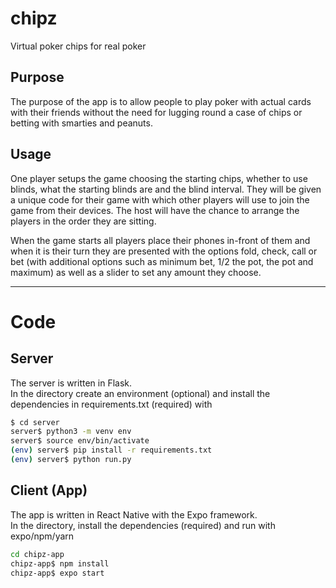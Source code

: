 # chipz
Virtual poker chips for real poker

## Purpose
The purpose of the app is to allow people to play poker with actual cards with their friends without the need for lugging round a case of chips or betting with smarties and peanuts.

## Usage
One player setups the game choosing the starting chips, whether to use blinds, what the starting blinds are and the blind interval. They will be given a unique code for their game with which other players will use to join the game from their devices.
The host will have the chance to arrange the players in the order they are sitting.

When the game starts all players place their phones in-front of them and when it is their turn they are presented with the options fold, check, call or bet (with additional options such as minimum bet, 1/2 the pot, the pot and maximum) as well as a slider to set any amount they choose.

---

# Code
## Server
The server is written in Flask.  
In the directory create an environment (optional) and install the dependencies in requirements.txt (required) with
```bash
$ cd server
server$ python3 -m venv env
server$ source env/bin/activate
(env) server$ pip install -r requirements.txt
(env) server$ python run.py
```
## Client (App)
The app is written in React Native with the Expo framework.  
In the directory, install the dependencies (required) and run with expo/npm/yarn
```bash
cd chipz-app
chipz-app$ npm install
chipz-app$ expo start
```
